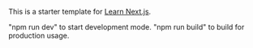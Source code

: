 This is a starter template for [Learn Next.js](https://nextjs.org/learn).

"npm run dev" to start development mode. 
"npm run build" to build for production usage.
